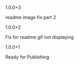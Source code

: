 1.0.0+3

readme image fix part 2

1.0.0+2

Fix for readme gif not displaying

1.0.0+1

Ready for Publishing
